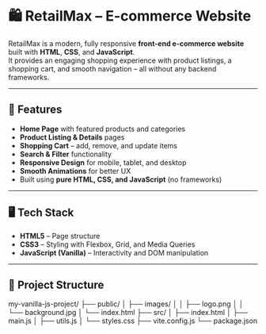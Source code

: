 # 🛍️ RetailMax – E-commerce Website

RetailMax is a modern, fully responsive **front-end e-commerce website** built with **HTML**, **CSS**, and **JavaScript**.  
It provides an engaging shopping experience with product listings, a shopping cart, and smooth navigation – all without any backend frameworks.

---

## 🚀 Features
- **Home Page** with featured products and categories
- **Product Listing & Details** pages
- **Shopping Cart** – add, remove, and update items
- **Search & Filter** functionality
- **Responsive Design** for mobile, tablet, and desktop
- **Smooth Animations** for better UX
- Built using **pure HTML, CSS, and JavaScript** (no frameworks)

---

## 🖥️ Tech Stack
- **HTML5** – Page structure
- **CSS3** – Styling with Flexbox, Grid, and Media Queries
- **JavaScript (Vanilla)** – Interactivity and DOM manipulation

---

## 📂 Project Structure
my-vanilla-js-project/
├── public/
│ ├── images/
│ │ ├── logo.png
│ │ └── background.jpg
│ └── index.html
├── src/
│ ├── index.html
│ ├── main.js
│ ├── utils.js
│ └── styles.css
├── vite.config.js
└── package.json
